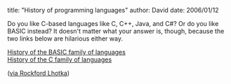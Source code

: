 
title: "History of programming languages"
author: David
date: 2006/01/12

Do you like C-based languages like C, C++, Java, and C#? Or do you like BASIC instead? It doesn't matter what your answer is, though, because the two links below are hilarious either way.

[History of the BASIC family of languages](http://dotnetmasters.com/historyofbasic.htm)<br>[History of the C family of languages](http://dotnetmasters.com/HistoryOfCFamily.htm)

([via Rockford Lhotka](http://www.lhotka.net/WeBlog/PermaLink,guid,8843197d-39f2-4e04-8635-87d5d9cde5ec.aspx))

